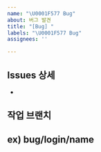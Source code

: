```yaml
---
name: "\U0001F577️ Bug"
about: 버그 발견
title: "[Bug] "
labels: "\U0001F577️ Bug"
assignees: ''

---
```


## Issues 상세
- 

## 작업 브랜치
**ex) bug/login/name**
-
